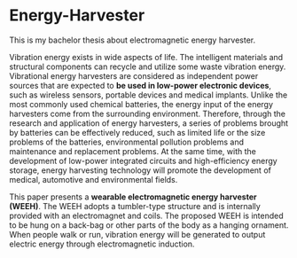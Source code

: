 # Energy-Harvester

This is my bachelor thesis about electromagnetic energy harvester.

Vibration energy exists in wide aspects of life. The intelligent materials and structural components can recycle and utilize some waste vibration energy. 
Vibrational energy harvesters are considered as independent power sources that are expected to **be used in low-power electronic devices**, 
such as wireless sensors, portable devices and medical implants. Unlike the most commonly used chemical batteries, the energy input of the energy 
harvesters come from the surrounding environment. Therefore, through the research and application of energy harvesters, a series of problems brought by 
batteries can be effectively reduced, such as limited life or the size problems of the batteries, environmental pollution problems and maintenance and 
replacement problems. At the same time, with the development of low-power integrated circuits and high-efficiency energy storage, energy harvesting 
technology will promote the development of medical, automotive and environmental fields.

This paper presents a **wearable electromagnetic energy harvester (WEEH)**. The WEEH adopts a tumbler-type structure and is internally provided with an 
electromagnet and coils. The proposed WEEH is intended to be hung on a back-bag or other parts of the body as a hanging ornament. When people walk or run, 
vibration energy will be generated to output electric energy through electromagnetic induction.
